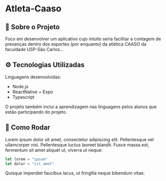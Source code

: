 <!-- Esse template de README.md é apenas uma sugestão. Lembrando que HTML funciona aqui! -->
<!-- Ao longo do documento, algumas partes estarão comentadas e podem ser utilizadas opcionalmente. -->

<!-- Se o projeto tiver uma logo, pode ser interessante colocá-la aqui. -->
# Atleta-Caaso

<!-- Descreva brevemente o objetivo do projeto, será a primeira parte lida ao entrar no repositório. -->
<!-- Links essenciais (como onde o projeto está sendo hospedado se for web) podem ficar aqui também. -->
## 🧪 Sobre o Projeto
Foco em desenvolver um aplicativo cujo intuito seria facilitar a contagem de presenças dentro dos esportes (por enquanto) da atlética CAASO da faculdade USP-São Carlos...

<!-- Essa seção pode ser usada para detalhar de forma mais técnica os processos empregados no projeto. -->
## ⚙️ Tecnologias Utilizadas
Linguagens desenvolvidas: 
- Node.js
- ReactNative + Expo
- Typescript

O projeto também inclui a aprendizagem nas linguagens pelos alunos que estão participando do projeto.

<!-- Descreva em detalhes como fazer o projeto rodar localmente, incluindo as depedências que devem ser instaladas. -->
<!-- É interessante utilizar blocos de código nessa seção para mostrar os comandos que devem ser executados. -->
## 📝 Como Rodar
Lorem ipsum dolor sit amet, consectetur adipiscing elit. Pellentesque vel ullamcorper nisi. Pellentesque luctus laoreet blandit. Fusce massa est, fermentum sit amet aliquet ut, viverra ut neque:
```javascript
let lorem = "ipsum"
let dolor = "sit amet"
```
Quisque imperdiet faucibus lacus, ut fringilla neque bibendum vitae.

<!-- Descreva o processo de contribuir para o projeto: issues, pull requests, etc... -->
<!-- Para projetos maiores, é interessante ter linkado aqui um documento de contribuição com ainda mais detalhes. -->
<!--
## 🤝 Como Contribuir
Lorem ipsum dolor sit amet, consectetur adipiscing elit. Pellentesque vel ullamcorper nisi. Pellentesque luctus laoreet blandit. Fusce massa est, fermentum sit amet aliquet ut, viverra ut neque.
-->

<!-- Imagens do projeto rodando ou de gráficos que expliquem seu funcionamento podem ser anexados aqui. -->
<!-- As imagens podem estar hospedadas no próprio projeto. -->
<!--
## 📷 Screenshots
<img src="https://github.com/USPCodeLabSanca/Site-USPCodeLab/blob/938f77ae42d295c8856ea90fb1ed78616badd1d8/frontend/src/assets/logos/logo.png" alt="Imagem de Exemplo" width="738">
-->

<!-- Em alguns casos, é interessante ter um email ou telegram de contato para o projeto. Geralmente do líder do projeto. -->
<!--
## ☎️ Contato
**Email:** user@email.com

**Telegram:** @user
-->


